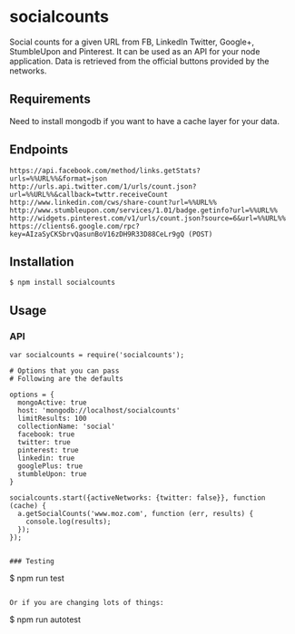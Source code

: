 socialcounts
============

Social counts for a given URL from FB, LinkedIn Twitter, Google+, StumbleUpon and 
Pinterest. It can be used as an API for your node application. Data is 
retrieved from the official buttons provided by the networks.

## Requirements

Need to install mongodb if you want to have a cache layer for your data.

[mongodb]: http://www.mongodb.org/downloads  "Install Mongo DB"

## Endpoints

```
https://api.facebook.com/method/links.getStats?urls=%%URL%%&format=json
http://urls.api.twitter.com/1/urls/count.json?url=%%URL%%&callback=twttr.receiveCount
http://www.linkedin.com/cws/share-count?url=%%URL%%
http://www.stumbleupon.com/services/1.01/badge.getinfo?url=%%URL%%
http://widgets.pinterest.com/v1/urls/count.json?source=6&url=%%URL%%
https://clients6.google.com/rpc?key=AIzaSyCKSbrvQasunBoV16zDH9R33D88CeLr9gQ (POST)
```

## Installation
```
$ npm install socialcounts
```

## Usage

### API
```
var socialcounts = require('socialcounts');

# Options that you can pass
# Following are the defaults

options = {
  mongoActive: true
  host: 'mongodb://localhost/socialcounts'
  limitResults: 100
  collectionName: 'social'
  facebook: true
  twitter: true
  pinterest: true
  linkedin: true
  googlePlus: true
  stumbleUpon: true
}

socialcounts.start({activeNetworks: {twitter: false}}, function (cache) {
  a.getSocialCounts('www.moz.com', function (err, results) {
    console.log(results);
  });
});


### Testing
```
$ npm run test
```

Or if you are changing lots of things:
```
$ npm run autotest
```
